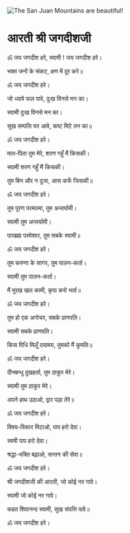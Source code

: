 ![The San Juan Mountains are beautiful!](lib/images/img.png "San Juan Mountains")

#  आरती श्री जगदीशजी 

ॐ जय जगदीश हरे, स्वामी ! जय जगदीश हरे।

भक्त जनों के संकट, क्षण में दूर करे॥

ॐ जय जगदीश हरे।

जो ध्यावे फल पावे, दुःख विनसे मन का।

स्वामी दुःख विनसे मन का।

सुख सम्पत्ति घर आवे, कष्ट मिटे तन का॥

ॐ जय जगदीश हरे।

मात-पिता तुम मेरे, शरण गहूँ मैं किसकी।

स्वामी शरण गहूँ मैं किसकी।

तुम बिन और न दूजा, आस करूँ जिसकी॥

ॐ जय जगदीश हरे।

तुम पूरण परमात्मा, तुम अन्तर्यामी।

स्वामी तुम अन्तर्यामी।

पारब्रह्म परमेश्वर, तुम सबके स्वामी॥

ॐ जय जगदीश हरे।

तुम करुणा के सागर, तुम पालन-कर्ता।

स्वामी तुम पालन-कर्ता।

मैं मूरख खल कामी, कृपा करो भर्ता॥

ॐ जय जगदीश हरे।

तुम हो एक अगोचर, सबके प्राणपति।

स्वामी सबके प्राणपति।

किस विधि मिलूँ दयामय, तुमको मैं कुमति॥

ॐ जय जगदीश हरे।

दीनबन्धु दुखहर्ता, तुम ठाकुर मेरे।

स्वामी तुम ठाकुर मेरे।

अपने हाथ उठा‌ओ, द्वार पड़ा तेरे॥

ॐ जय जगदीश हरे।

विषय-विकार मिटा‌ओ, पाप हरो देवा।

स्वमी पाप हरो देवा।

श्रद्धा-भक्ति बढ़ा‌ओ, सन्तन की सेवा॥

ॐ जय जगदीश हरे।

श्री जगदीशजी की आरती, जो कोई नर गावे।

स्वामी जो कोई नर गावे।

कहत शिवानन्द स्वामी, सुख संपत्ति पावे॥

ॐ जय जगदीश हरे।